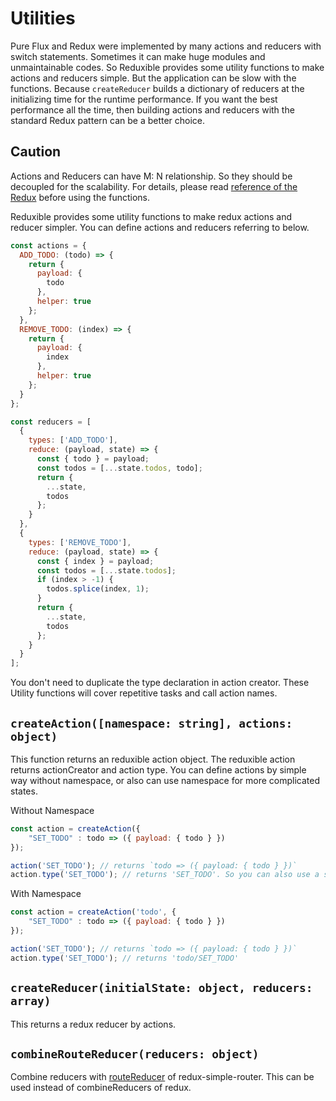 # Utilities

Pure Flux and Redux were implemented by many actions and reducers with switch statements. Sometimes it can make huge modules and unmaintainable codes. So Reduxible provides some utility functions to make actions and reducers simple. But the application can be slow with the functions. Because `createReducer` builds a dictionary of reducers at the initializing time for the runtime performance. If you want the best performance all the time, then building actions and reducers with the standard Redux pattern can be a better choice.

## Caution

Actions and Reducers can have M: N relationship. So they should be decoupled for the scalability. For details, please read [reference of the Redux](http://redux.js.org/docs/basics/index.html) before using the functions.

Reduxible provides some utility functions to make redux actions and reducer simpler.
You can define actions and reducers referring to below.

```js
const actions = {
  ADD_TODO: (todo) => {
    return {
      payload: {
        todo
      },
      helper: true
    };
  },
  REMOVE_TODO: (index) => {
    return {
      payload: {
        index
      },
      helper: true
    };
  }
};

const reducers = [
  {
    types: ['ADD_TODO'],
    reduce: (payload, state) => {
      const { todo } = payload;
      const todos = [...state.todos, todo];
      return {
        ...state,
        todos
      };
    }
  },
  {
    types: ['REMOVE_TODO'],
    reduce: (payload, state) => {
      const { index } = payload;
      const todos = [...state.todos];
      if (index > -1) {
        todos.splice(index, 1);
      }
      return {
        ...state,
        todos
      };
    }
  }
];
```

You don't need to duplicate the type declaration in action creator. These Utility functions will cover repetitive tasks and call action names.

## `createAction([namespace: string], actions: object)`

This function returns an reduxible action object. The reduxible action returns actionCreator and action type. You can define actions by simple way without namespace, or also can use namespace for more complicated states.

Without Namespace
```js
const action = createAction({
    "SET_TODO" : todo => ({ payload: { todo } })
});

action('SET_TODO'); // returns `todo => ({ payload: { todo } })`
action.type('SET_TODO'); // returns 'SET_TODO'. So you can also use a string literal 'SET_TODO' directly to call action type.

```

With Namespace
```js
const action = createAction('todo', {
    "SET_TODO" : todo => ({ payload: { todo } })
});

action('SET_TODO'); // returns `todo => ({ payload: { todo } })`
action.type('SET_TODO'); // returns 'todo/SET_TODO'

```


## `createReducer(initialState: object, reducers: array)`

This returns a redux reducer by actions.

## `combineRouteReducer(reducers: object)`

Combine reducers with [routeReducer](https://github.com/rackt/redux-simple-router#routereducer) of redux-simple-router. This can be used instead of combineReducers of redux.
